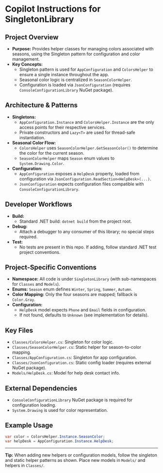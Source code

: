 # Copilot Instructions for SingletonLibrary

## Project Overview
- **Purpose:** Provides helper classes for managing colors associated with seasons, using the Singleton pattern for configuration and color management.
- **Key Concepts:**
  - Singleton pattern is used for `AppConfiguration` and `ColorsHelper` to ensure a single instance throughout the app.
  - Seasonal color logic is centralized in `SeasonColorHelper`.
  - Configuration is loaded via `JsonConfiguration` (requires `ConsoleConfigurationLibrary` NuGet package).

## Architecture & Patterns
- **Singletons:**
  - `AppConfiguration.Instance` and `ColorsHelper.Instance` are the only access points for their respective services.
  - Private constructors and `Lazy<T>` are used for thread-safe instantiation.
- **Seasonal Color Flow:**
  - `ColorsHelper` uses `SeasonColorHelper.GetSeasonColor()` to determine the color for the current season.
  - `SeasonColorHelper` maps `Season` enum values to `System.Drawing.Color`.
- **Configuration:**
  - `AppConfiguration` exposes a `HelpDesk` property, loaded from configuration via `JsonConfiguration.ReadSection<HelpDesk>(...)`.
  - `JsonConfiguration` expects configuration files compatible with `ConsoleConfigurationLibrary`.

## Developer Workflows
- **Build:**
  - Standard .NET build: `dotnet build` from the project root.
- **Debug:**
  - Attach a debugger to any consumer of this library; no special steps required.
- **Test:**
  - No tests are present in this repo. If adding, follow standard .NET test project conventions.

## Project-Specific Conventions
- **Namespace:** All code is under `SingletonLibrary` (with sub-namespaces for `Classes` and `Models`).
- **Enums:** `Season` enum defines `Winter`, `Spring`, `Summer`, `Autumn`.
- **Color Mapping:** Only the four seasons are mapped; fallback is `Color.Gray`.
- **Configuration:**
  - `HelpDesk` model expects `Phone` and `Email` fields in configuration.
  - If not found, defaults to `Unknown` (see implementation for details).

## Key Files
- `Classes/ColorsHelper.cs`: Singleton for color logic.
- `Classes/SeasonColorHelper.cs`: Static helper for season-to-color mapping.
- `Classes/AppConfiguration.cs`: Singleton for app configuration.
- `Classes/JsonConfiguration.cs`: Static config loader (requires external NuGet package).
- `Models/HelpDesk.cs`: Model for help desk contact info.

## External Dependencies
- `ConsoleConfigurationLibrary` NuGet package is required for configuration loading.
- `System.Drawing` is used for color representation.

## Example Usage
```csharp
var color = ColorsHelper.Instance.SeasonColor;
var helpDesk = AppConfiguration.Instance.HelpDesk;
```

---

**Tip:** When adding new helpers or configuration models, follow the singleton and static helper patterns as shown. Place new models in `Models/` and helpers in `Classes/`.
